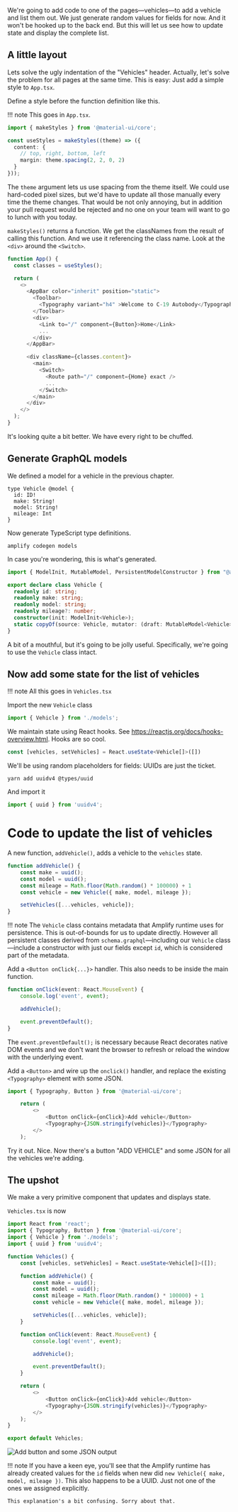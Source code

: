 We're going to add code to one of the pages—vehicles—to add a vehicle and list them out. We just generate random values for fields for now. And it won't be hooked up to the back end. But this will let us see how to update state and display the complete list. 

## A little layout

Lets solve the ugly indentation of the "Vehicles" header. Actually, let's solve the problem for all pages at the same time. This is easy: Just add a simple style to `App.tsx`. 

Define a style before the function definition like this.

!!! note
    This goes in `App.tsx`.

```typescript
import { makeStyles } from '@material-ui/core';

const useStyles = makeStyles((theme) => ({
  content: {
    // top, right, bottom, left
    margin: theme.spacing(2, 2, 0, 2)
  }
}));
```

The `theme` argument lets us use spacing from the theme itself. We could use hard-coded pixel sizes, but we'd have to update all those manually every time the theme changes. That would be not only annoying, but in addition your pull request would be rejected and no one on your team will want to go to lunch with you today.

`makeStyles()` returns a function. We get the classNames from the result of calling this function. And we use it referencing the class name. Look at the `<div>` around the `<Switch>`.

```typescript
function App() {
  const classes = useStyles();

  return (
    <>
      <AppBar color="inherit" position="static">
        <Toolbar>
          <Typography variant="h4" >Welcome to C-19 Autobody</Typography>
        </Toolbar>
        <div>
          <Link to="/" component={Button}>Home</Link>
          ...
        </div>
      </AppBar>

      <div className={classes.content}>
        <main>
          <Switch>
            <Route path="/" component={Home} exact />
            ...
          </Switch>
        </main>
      </div>
    </>
  );
}
```

It's looking quite a bit better. We have every right to be chuffed.

## Generate GraphQL models

We defined a model for a vehicle in the previous chapter.

```
type Vehicle @model {
  id: ID!
  make: String!
  model: String!
  mileage: Int
}
```

Now generate TypeScript type definitions.

```shell
amplify codegen models
```

In case you're wondering, this is what's generated.

```typescript
import { ModelInit, MutableModel, PersistentModelConstructor } from "@aws-amplify/datastore";

export declare class Vehicle {
  readonly id: string;
  readonly make: string;
  readonly model: string;
  readonly mileage?: number;
  constructor(init: ModelInit<Vehicle>);
  static copyOf(source: Vehicle, mutator: (draft: MutableModel<Vehicle>) => MutableModel<Vehicle> | void): Vehicle;
}
```

A bit of a mouthful, but it's going to be jolly useful. Specifically, we're going to use the `Vehicle` class intact.

## Now add some state for the list of vehicles

!!! note
    All this goes in `Vehicles.tsx`

Import the new `Vehicle` class

```typescript
import { Vehicle } from './models';
```

We maintain state using React hooks. See <https://reactjs.org/docs/hooks-overview.html>. Hooks are so cool.

```typescript
const [vehicles, setVehicles] = React.useState<Vehicle[]>([])
```

We'll be using random placeholders for fields: UUIDs are just the ticket.

```shell
yarn add uuidv4 @types/uuid 
```

And import it

```typescript
import { uuid } from 'uuidv4';
```

# Code to update the list of vehicles

A new function, `addVehicle()`, adds a vehicle to the `vehicles` state.

```typescript
function addVehicle() {
    const make = uuid();
    const model = uuid();
    const mileage = Math.floor(Math.random() * 100000) + 1 
    const vehicle = new Vehicle({ make, model, mileage });

    setVehicles([...vehicles, vehicle]);
}
```

!!! note
    The `Vehicle` class contains metadata that Amplify runtime uses for persistence. This is out-of-bounds for us to update directly. However all persistent classes derived from `schema.graphql`—including our `Vehicle` class—include a constructor with just our fields except `id`, which is considered part of the metadata.

Add a `<Button onClick{...}>` handler. This also needs to be inside the main function.

```typescript
function onClick(event: React.MouseEvent) {
    console.log('event', event);

    addVehicle();

    event.preventDefault();
}
```

The `event.preventDefault();` is necessary because React decorates native DOM events and we don't want the browser to refresh or reload the window with the underlying event.

Add a `<Button>` and wire up the `onclick()` handler, and replace the existing `<Typography>` element with some JSON.

```typescript
import { Typography, Button } from '@material-ui/core';
```

```typescript
    return (
        <>
            <Button onClick={onClick}>Add vehicle</Button>
            <Typography>{JSON.stringify(vehicles)}</Typography>
        </>
    );
```

Try it out. Nice. Now there's a button "ADD VEHICLE" and some JSON for all the vehicles we're adding.

## The upshot

We make a very primitive component that updates and displays state. 

`Vehicles.tsx` is now

```typescript
import React from 'react';
import { Typography, Button } from '@material-ui/core';
import { Vehicle } from './models';
import { uuid } from 'uuidv4';

function Vehicles() {
    const [vehicles, setVehicles] = React.useState<Vehicle[]>([]);

    function addVehicle() {
        const make = uuid();
        const model = uuid();
        const mileage = Math.floor(Math.random() * 100000) + 1
        const vehicle = new Vehicle({ make, model, mileage });

        setVehicles([...vehicles, vehicle]);
    }

    function onClick(event: React.MouseEvent) {
        console.log('event', event);

        addVehicle();

        event.preventDefault();
    }

    return (
        <>
            <Button onClick={onClick}>Add vehicle</Button>
            <Typography>{JSON.stringify(vehicles)}</Typography>
        </>
    );
}

export default Vehicles;
```

![Add button and some JSON output](./assets/screenshots/add-vehicle-display-json.png)

!!! note
    If you have a keen eye, you'll see that the Amplify runtime has already created values for the `id` fields when new did `new Vehicle({ make, model, mileage })`. This also happens to be a UUID. Just not one of the ones we assigned explicitly. 
    
    This explanation's a bit confusing. Sorry about that.
